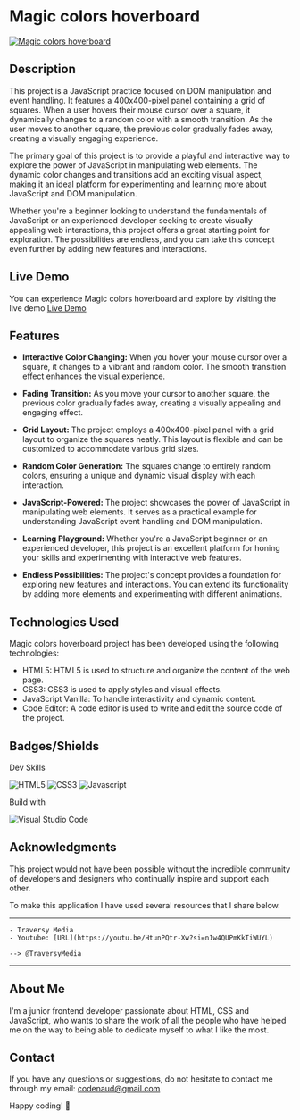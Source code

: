 # Magic colors hoverboard

[![Magic colors hoverboard](assets/git-screenshot01.png)](https://codenaud.github.io/magic-colors/)

## Description

This project is a JavaScript practice focused on DOM manipulation and event handling. It features a 400x400-pixel panel containing a grid of squares. When a user hovers their mouse cursor over a square, it dynamically changes to a random color with a smooth transition. As the user moves to another square, the previous color gradually fades away, creating a visually engaging experience.

The primary goal of this project is to provide a playful and interactive way to explore the power of JavaScript in manipulating web elements. The dynamic color changes and transitions add an exciting visual aspect, making it an ideal platform for experimenting and learning more about JavaScript and DOM manipulation.

Whether you're a beginner looking to understand the fundamentals of JavaScript or an experienced developer seeking to create visually appealing web interactions, this project offers a great starting point for exploration. The possibilities are endless, and you can take this concept even further by adding new features and interactions.

## Live Demo

You can experience Magic colors hoverboard and explore by visiting the live demo [Live Demo](https://codenaud.github.io/magic-colors/)

## Features

- **Interactive Color Changing:** When you hover your mouse cursor over a square, it changes to a vibrant and random color. The smooth transition effect enhances the visual experience.

- **Fading Transition:** As you move your cursor to another square, the previous color gradually fades away, creating a visually appealing and engaging effect.

- **Grid Layout:** The project employs a 400x400-pixel panel with a grid layout to organize the squares neatly. This layout is flexible and can be customized to accommodate various grid sizes.

- **Random Color Generation:** The squares change to entirely random colors, ensuring a unique and dynamic visual display with each interaction.

- **JavaScript-Powered:** The project showcases the power of JavaScript in manipulating web elements. It serves as a practical example for understanding JavaScript event handling and DOM manipulation.

- **Learning Playground:** Whether you're a JavaScript beginner or an experienced developer, this project is an excellent platform for honing your skills and experimenting with interactive web features.

- **Endless Possibilities:** The project's concept provides a foundation for exploring new features and interactions. You can extend its functionality by adding more elements and experimenting with different animations.

## Technologies Used

Magic colors hoverboard project has been developed using the following technologies:

- HTML5: HTML5 is used to structure and organize the content of the web page.
- CSS3: CSS3 is used to apply styles and visual effects.
- JavaScript Vanilla: To handle interactivity and dynamic content.
- Code Editor: A code editor is used to write and edit the source code of the project.

## Badges/Shields

Dev Skills

![HTML5](https://img.shields.io/badge/HTML5-E34F26?style=for-the-badge&logo=html5&logoColor=white)
![CSS3](https://img.shields.io/badge/CSS3-1572B6?style=for-the-badge&logo=css3&logoColor=white)
![Javascript](https://img.shields.io/badge/JavaScript-323330?style=for-the-badge&logo=javascript&logoColor=F7DF1E)

Build with

![Visual Studio Code](https://img.shields.io/badge/Visual_Studio_Code-0078D4?style=for-the-badge&logo=visual%20studio%20code&logoColor=white)

## Acknowledgments

This project would not have been possible without the incredible community of developers and designers who continually inspire and support each other.

To make this application I have used several resources that I share below.

---

    - Traversy Media
    - Youtube: [URL](https://youtu.be/HtunPQtr-Xw?si=n1w4QUPmKkTiWUYL)

    --> @TraversyMedia

---

## About Me

I'm a junior frontend developer passionate about HTML, CSS and JavaScript, who wants to share the work of all the people who have helped me on the way to being able to dedicate myself to what I like the most.

## Contact

If you have any questions or suggestions, do not hesitate to contact me through my email: [codenaud@gmail.com](mailto:codenaud@gmail.com)

Happy coding! 🚀
